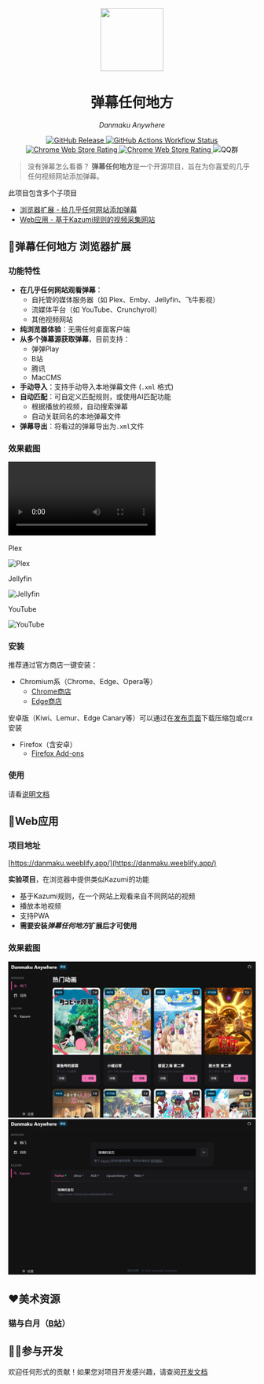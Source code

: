 <div align="center">
  <img width="128" height="128" src="./assets/logo.png">
  <h1>
    弹幕任何地方
  </h1>
  <p><em>Danmaku Anywhere</em></p>
  <p align="center">
    <a href="https://github.com/Mr-Quin/danmaku-anywhere/releases">
      <img alt="GitHub Release" src="https://img.shields.io/github/v/release/Mr-Quin/danmaku-anywhere?style=flat-square&logo=github">
    </a>
    <a href="https://github.com/Mr-Quin/danmaku-anywhere/actions">
      <img alt="GitHub Actions Workflow Status" src="https://img.shields.io/github/actions/workflow/status/Mr-Quin/danmaku-anywhere/release.yml?style=flat-square&logo=github">
    </a>
    <a href="https://chromewebstore.google.com/detail/danmaku-anywhere/jnflbkkmffognjjhibkjnomjedogmdpo?hl=zh">
      <img alt="Chrome Web Store Rating" src="https://img.shields.io/chrome-web-store/rating/jnflbkkmffognjjhibkjnomjedogmdpo?style=flat-square&logo=googlechrome&logoColor=yellow">
    </a>    
    <a href="https://addons.mozilla.org/zh-CN/firefox/addon/danmaku-anywhere/">
      <img alt="Chrome Web Store Rating" src="https://img.shields.io/amo/rating/danmaku-anywhere?style=flat-square&logo=firefox&logoColor=orange">
    </a>
    <img alt="QQ群" src="https://img.shields.io/badge/QQ%E7%BE%A4-531237584-blue?logo=qq&style=flat-square">
  </p>
</div>


> 没有弹幕怎么看番？
> **弹幕任何地方**是一个开源项目，旨在为你喜爱的几乎任何视频网站添加弹幕。

此项目包含多个子项目

- [浏览器扩展 - 给几乎任何网站添加弹幕](#extension)
- [Web应用 - 基于Kazumi规则的视频采集网站](#app)

<a id="extension"></a>
## 🚀**弹幕任何地方** 浏览器扩展

### 功能特性

- **在几乎任何网站观看弹幕**：
    - 自托管的媒体服务器（如 Plex、Emby、Jellyfin、飞牛影视）
    - 流媒体平台（如 YouTube、Crunchyroll）
    - 其他视频网站
- **纯浏览器体验**：无需任何桌面客户端
- **从多个弹幕源获取弹幕**，目前支持：
    - 弹弹Play
    - B站
    - 腾讯
    - MacCMS
- **手动导入**：支持手动导入本地弹幕文件 (`.xml` 格式)
- **自动匹配**：可自定义匹配规则，或使用AI匹配功能
    - 根据播放的视频，自动搜索弹幕
    - 自动关联同名的本地弹幕文件
- **弹幕导出**：将看过的弹幕导出为`.xml`文件

### 效果截图

<video src="https://github.com/user-attachments/assets/81703fe1-d04f-42cb-b9ed-35213c75f2e0"></video>

Plex

![Plex](./assets/screenshot_plex.png)

Jellyfin

![Jellyfin](./assets/screenshot_jellyfin.png)

YouTube

![YouTube](./assets/screenshot_youtube.png)

### 安装

推荐通过官方商店一键安装：

- Chromium系（Chrome、Edge、Opera等）
    - [Chrome商店](https://chromewebstore.google.com/detail/danmaku-anywhere/jnflbkkmffognjjhibkjnomjedogmdpo?hl=zh)
    - [Edge商店](https://microsoftedge.microsoft.com/addons/detail/danmaku-anywhere/alcoddhlgdbhlljlnhckhomdcgbnmanf)

安卓版（Kiwi、Lemur、Edge Canary等）可以通过在[发布页面](https://github.com/Mr-Quin/danmaku-anywhere/releases)下载压缩包或crx安装

- Firefox（含安卓）
    - [Firefox Add-ons](https://addons.mozilla.org/zh-CN/firefox/addon/danmaku-anywhere/)

### 使用

请看[说明文档](https://docs.danmaku.weeblify.app/getting-started/)

<a id="app"></a>
## 🧩Web应用

### 项目地址

[https://danmaku.weeblify.app/](https://danmaku.weeblify.app/)

**实验项目**，在浏览器中提供类似Kazumi的功能

- 基于Kazumi规则，在一个网站上观看来自不同网站的视频
- 播放本地视频
- 支持PWA
- **需要安装*弹幕任何地方*扩展后才可使用**

### 效果截图

![热门动画](assets/screenshot_webapp_trending.png)
![搜索](assets/screenshot_webapp_kazumi.png)

## ❤️美术资源

### 猫与白月（[B站](https://space.bilibili.com/220694183)）

## 🧑‍💻参与开发

欢迎任何形式的贡献！如果您对项目开发感兴趣，请查阅[开发文档](https://docs.danmaku.weeblify.app/development/structure/)

